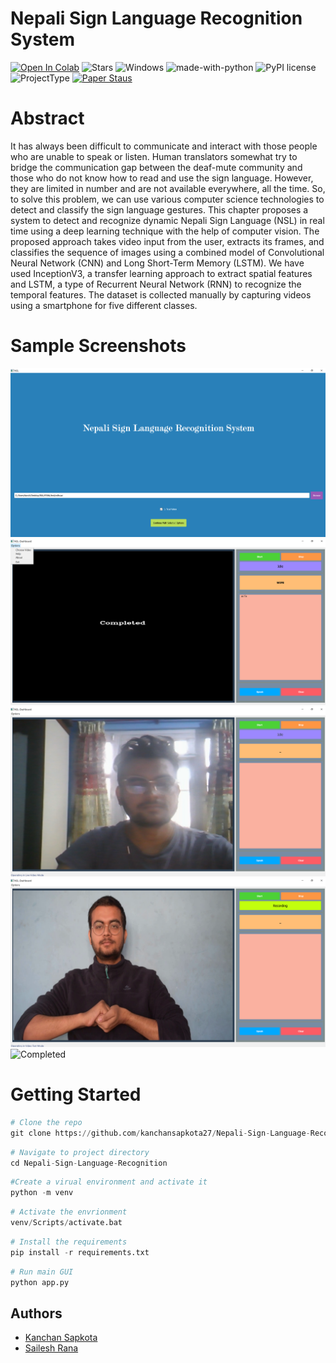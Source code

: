 # Nepali Sign Language Recognition System

[![Open In Colab](https://colab.research.google.com/assets/colab-badge.svg)](https://colab.research.google.com/github/kanchansapkota27/Nepali-Sign-Language-Recognition/)
![Stars](https://img.shields.io/github/stars/kanchansapkota27/Nepali-Sign-Language-Recognition?style=social)
![Windows](https://svgshare.com/i/ZhY.svg)
![made-with-python](https://img.shields.io/badge/Made%20with-Python-1f425f.svg)
![PyPI license](https://img.shields.io/pypi/l/ansicolortags.svg)
![ProjectType](https://img.shields.io/badge/ProjectType-University-blue)
[![Paper Staus](https://img.shields.io/badge/PaperStatus-Published-green)](https://www.appleacademicpress.com/machine-learning-algorithms-in-security-analytics-applications-principles-and-practices/9781774912393)

# Abstract

It has always been difficult to communicate and interact with those people
who are unable to speak or listen. Human translators somewhat try to
bridge the communication gap between the deaf-mute community and those
who do not know how to read and use the sign language. However, they
are limited in number and are not available everywhere, all the time. So,
to solve this problem, we can use various computer science technologies
to detect and classify the sign language gestures. This chapter proposes a
system to detect and recognize dynamic Nepali Sign Language (NSL) in real
time using a deep learning technique with the help of computer vision. The
proposed approach takes video input from the user, extracts its frames, and
classifies the sequence of images using a combined model of Convolutional
Neural Network (CNN) and Long Short-Term Memory (LSTM). We have
used InceptionV3, a transfer learning approach to extract spatial features
and LSTM, a type of Recurrent Neural Network (RNN) to recognize the
temporal features. The dataset is collected manually by capturing videos
using a smartphone for five different classes.

# Sample Screenshots

![Splash](/assets/splash.png)
![Options](/assets/other_options.png)
![Live Mode](/assets/livemode.png)
![Recording Mode](/assets/recording.png)
![Completed](/assets/completed.png)


# Getting Started

```python
# Clone the repo
git clone https://github.com/kanchansapkota27/Nepali-Sign-Language-Recognition.git
```

```python
# Navigate to project directory
cd Nepali-Sign-Language-Recognition
```
```python
#Create a virual environment and activate it
python -m venv
```

```python
# Activate the envrionment
venv/Scripts/activate.bat
```

```python
# Install the requirements
pip install -r requirements.txt
```

```python
# Run main GUI
python app.py 
```

## Authors

- [Kanchan Sapkota](https://github.com/kanchansapkota27)
- [Sailesh Rana](https://www.github.com/Sailesh01)
